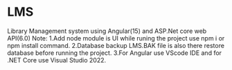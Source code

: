 # LMS
Library Management system using Angular(15) and ASP.Net core web API(6.0)
Note:
1.Add node module is UI while runing the project use npm i or npm install command.
2.Database backup LMS.BAK file is also there restore database before running the project. 
3.For Angular use VScode IDE and for .NET Core use Visual Studio 2022.
